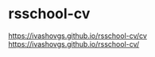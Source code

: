 # rsschool-cv

https://ivashovgs.github.io/rsschool-cv/cv  
https://ivashovgs.github.io/rsschool-cv/